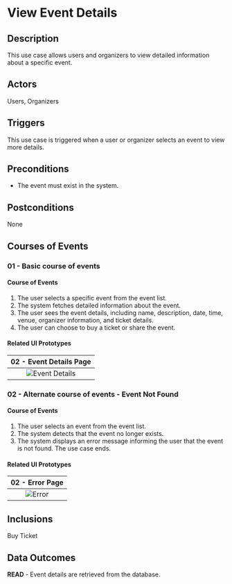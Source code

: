 # View Event Details

## Description

This use case allows users and organizers to view detailed information about a specific event.

## Actors

Users, Organizers

## Triggers

This use case is triggered when a user or organizer selects an event to view more details.

## Preconditions

- The event must exist in the system.

## Postconditions

None

## Courses of Events

### 01 - Basic course of events
#### Course of Events
1. The user selects a specific event from the event list.
2. The system fetches detailed information about the event.
3. The user sees the event details, including name, description, date, time, venue, organizer information, and ticket details.
4. The user can choose to buy a ticket or share the event.

#### Related UI Prototypes
| 02 - Event Details Page |
|:--:|
| ![Event Details](ui/EventDetails.png) |

### 02 - Alternate course of events - Event Not Found

#### Course of Events
1. The user selects an event from the event list.
2. The system detects that the event no longer exists.
3. The system displays an error message informing the user that the event is not found. The use case ends.

#### Related UI Prototypes
| 02 - Error Page |
|:--:|
| ![Error](ui/Error.png) |

## Inclusions

Buy Ticket

## Data Outcomes

**READ** - Event details are retrieved from the database.
